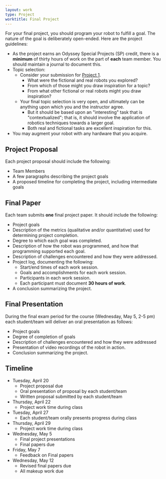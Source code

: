 ```yaml
---
layout: work
type: Project
worktitle: Final Project
---
```


For your final project, you should program your robot to fulfill a goal. The
nature of the goal is deliberately open-ended. Here are the project guidelines:

* As the project earns an Odyssey Special Projects (SP) credit, there is a 
  **minimum** of thirty hours of work on the part of **each** team member. You 
  should maintain a journal to document this.
* Topic selection:
  * Consider your submission for [Project 1](https://hendrix-cs.github.io/csci235/projects/robots_sci_fi.html). 
    * What were the fictional and real robots you explored?
    * From which of those might you draw inspiration for a topic?
    * From what other fictional or real robots might you draw inspiration?
  * Your final topic selection is very open, and ultimately can be anything upon
    which you and the instructor agree. 
    * But it should be based upon an "interesting" task that is "contextualized";
      that is, it should involve the application of robotics techniques towards a 
      larger goal.
    * Both real and fictional tasks are excellent inspiration for this.
* You may augment your robot with any hardware that you acquire.

## Project Proposal

Each project proposal should include the following:
* Team Members
* A few paragraphs describing the project goals
* A proposed timeline for completing the project, including intermediate goals

## Final Paper

Each team submits **one** final project paper. It should include the following:
* Project goals
* Description of the metrics (qualitative and/or quantitative) used for determining
  project completion.
* Degree to which each goal was completed.
* Description of how the robot was programmed, and how that programming supported
  each goal.
* Description of challenges encountered and how they were addressed.
* Project log, documenting the following:
  * Start/end times of each work session.
  * Goals and accomplishments for each work session.
  * Participants in each work session.
  * Each participant must document **30 hours of work**.
* A conclusion summarizing the project.

## Final Presentation

During the final exam period for the course (Wednesday, May 5, 2-5 pm) each 
student/team will deliver an oral presentation as follows:
* Project goals
* Degree of completion of goals
* Description of challenges encountered and how they were addressed
* Presentation of video recordings of the robot in action.
* Conclusion summarizing the project.

## Timeline
* Tuesday, April 20
  * Project proposal due
  * Oral presentation of proposal by each student/team
  * Written proposal submitted by each student/team
* Thursday, April 22
  * Project work time during class
* Tuesday, April 27
  * Each student/team orally presents progress during class
* Thursday, April 29
  * Project work time during class
* Wednesday, May 5
  * Final project presentations
  * Final papers due
* Friday, May 7
  * Feedback on Final papers
* Wednesday, May 12
  * Revised final papers due
  * All makeup work due
  
